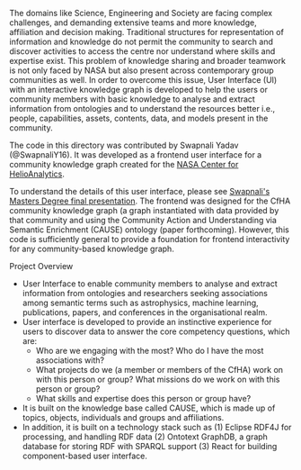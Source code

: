 
The domains like Science, Engineering and Society are facing complex challenges, and demanding extensive teams and more knowledge, affiliation and decision making. Traditional structures for representation of information and knowledge do not permit the community to search and discover activities to access the centre nor understand where skills and expertise exist. This problem of knowledge sharing and broader teamwork is not only faced by NASA but also present across contemporary group communities as well. In order to overcome this issue, User Interface (UI) with an interactive knowledge graph is developed to help the users or community members with basic knowledge to analyse and extract information from ontologies and to understand the resources better i.e., people, capabilities, assets, contents, data, and models present in the community.



The code in this directory was contributed by Swapnali Yadav (@SwapnaliY16). It was developed as a frontend user interface for a community knowledge graph created for the [NASA Center for HelioAnalytics](https://helioanalytics.io/). 

To understand the details of this user interface, please see [Swapnali's Masters Degree final presentation](https://docs.google.com/presentation/d/14iZqQidtRYyYHRrO6jseUP5zfoCe4GYV/edit?usp=share_link&ouid=102947217778623290502&rtpof=true&sd=true). The frontend was designed for the CfHA community knowledge graph (a graph instantiated with data provided by that community and using the Community Action and Understanding via Semantic Enrichment (CAUSE) ontology (paper forthcoming). However, this code is sufficiently general to provide a foundation for frontend interactivity for any community-based knowledge graph. 

Project Overview
- User Interface to enable community members to analyse and extract information from ontologies and researchers seeking associations among semantic terms such as astrophysics, machine learning, publications, papers, and conferences in the organisational realm.
- User interface is developed to provide an instinctive experience for users to discover data to answer the core competency questions, which are:
    - Who are we engaging with the most? Who do I have the most associations with?
    - What projects do we (a member or members of the CfHA) work on with this person or group? What missions do we work on with this person or group?
    - What skills and expertise does this person or group have?
- It is built on the knowledge base called CAUSE, which is made up of topics, objects, individuals and groups and affiliations.
- In addition, it is built on a technology stack such as (1) Eclipse RDF4J for processing, and handling RDF data (2) Ontotext GraphDB, a graph database for storing RDF with SPARQL support (3) React for building component-based user interface.






